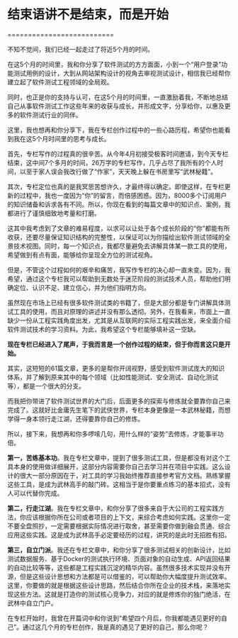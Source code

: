 # 结束语讲不是结束，而是开始
==========================

不知不觉间，我们已经一起走过了将近5个月的时间。

在这5个月的时间里，我和你分享了软件测试的方方面面，小到一个“用户登录”功能测试用例的设计，大到从网站架构设计的视角去审视测试设计，相信我已经帮你建立起了软件测试工程领域的全局观。

同时，也正是你的支持与认可，在这5个月的时间里，一直激励着我，不断地总结自己从事软件测试工作这些年来的收获与成长，并形成文字，分享给你，以惠及更多的软件测试行业的同伴。

这里，我也想再和你分享下，我在专栏创作过程中的一些心路历程，希望你也能看到我在这5个月时间里的思考与成长。

首先，专栏写作的过程真的很辛苦。从今年4月初接受极客时间邀请，到今天专栏结束，这中间7个多月的时间，26万字的专栏写作，几乎占尽了我所有的个人时间，以至于家人误会我改行做了“作家”，天天晚上躲在书房里写“武林秘籍”。

其次，专栏定位也真的是我冥思苦想许久，才最终得以确定。即使这样，在专栏更新的过程中，我也一度因为“你”的留言，而倍感困惑。因为，8000多个订阅用户的知识储备和诉求各有不同。所以，你现在看到的每篇文章中的知识点、案例，我都进行了谨慎细致地考量和打磨。

这其中我考虑到了文章的难易程度，以求可以让处于各个成长阶段的“你”都能有所收获，还要尽量保证知识结构的完整性，以保证可以为你描绘出软件测试领域的全景技术视图。同时，每一个知识点，我都尽量避免去讲解具体某一款工具的使用，希望做到有点有面，能够给你呈现全方位的测试视角。

但是，不管这个过程如何的艰辛和痛苦，我写作专栏的决心却一直未变。因为，我希望，通过这个专栏我可以帮助到无数处于迷茫阶段的测试技术人员，帮助他们明确定位、认识不足、建立信心，并为他们指明方向。

虽然现在市场上已经有很多软件测试类的书籍了，但是大部分都是专门讲解具体测试工具的使用，而且对原理的讲述并没有那么透彻。另外，在我看来，市面上一直缺少一份从工程实践角度出发，尤其是从互联网的实际工程实践出发，来全面介绍软件测试技术的学习资料。为此，我希望这个专栏能够填补这一空缺。

**现在专栏已经进入了尾声，于我而言是一个创作过程的结束，但于你而言这只是开始。**

其实，这短短的61篇文章，更多的是帮你开阔视野，感受到软件测试庞大的知识体系，并了解到原来其中的每个领域（比如性能测试、安全测试、自动化测试等），都是一个很大的分支。

而我把你带进了软件测试世界的大门后，后面更多的探索与修炼就全要靠你自己来完成了。这就好比金庸先生笔下的武侠世界，专栏本身更像是一本武林秘籍，而想学得一身本领行走江湖，还得要靠你自己的修炼。

所以，接下来，我想再和你多啰嗦几句，用什么样的“姿势”去修炼，才能事半功倍。

**第一，苦练基本功**。我在专栏文章中，提到了很多测试工具，但是都没有对这个工具本身的使用做详细展开，这部分内容需要你自己去学习并在项目中实践。这么设计的很大一部分原因在于，对工具的学习我始终推荐直接参考官方文档。熟练掌握这些工具，是成为武林高手的敲门砖。这相当于是你要重点练习的基本招式，没有人可以代替你完成。

**第二，行走江湖**。我在专栏文章中，和你分享了很多来自于大公司的工程实践方法，你应该根据你所在公司或者项目的上下文，来综合考虑如何实践。这里你一定不要全盘照抄，一定需要根据实际情况进行取舍，甚至需要你做到融会贯通、综合应用这些实践。这是成为武林高手必定要经历的过程，讲究的是此时无招胜有招。

**第三，自立门派**。我还在专栏文章中，和你分享了很多测试相关的创新设计，比如测试数据服务、基于Docker的测试执行环境、页面对象的自动生成、API返回结果的自动比较等等，这些都是工程实践沉淀的精华内容。虽然很多技术实现并没有开源，但是这些设计思想和方法都是可以借鉴的，可以帮助你大幅度提升测试效率。这里，你要做的就是根据这些设计思路，然后结合你所在企业的技术栈，来落地实现这些方法。这就是打造你的测试核心竞争力，对应的就是修炼你的独门绝活，在武林中自立门户。

在专栏开始时，我曾在开篇词中和你说到“希望四个月后，你我都能遇见更好的自己”。通过这几个月的专栏创作，我是真的遇见了更好的自己，那么你呢？
